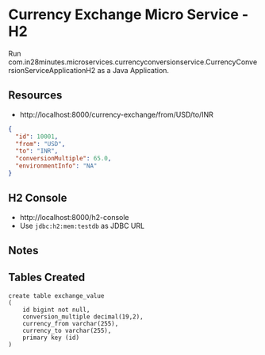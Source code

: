 # Currency Exchange Micro Service - H2

Run com.in28minutes.microservices.currencyconversionservice.CurrencyConversionServiceApplicationH2 as a Java Application.

## Resources

- http://localhost:8000/currency-exchange/from/USD/to/INR

```json
{
  "id": 10001,
  "from": "USD",
  "to": "INR",
  "conversionMultiple": 65.0,
  "environmentInfo": "NA"
}
```

## H2 Console

- http://localhost:8000/h2-console
- Use `jdbc:h2:mem:testdb` as JDBC URL

## Notes

## Tables Created

```
create table exchange_value
(
	id bigint not null,
	conversion_multiple decimal(19,2),
	currency_from varchar(255),
	currency_to varchar(255),
	primary key (id)
)
```
